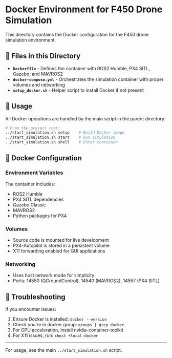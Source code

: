 # Docker Environment for F450 Drone Simulation

This directory contains the Docker configuration for the F450 drone simulation environment.

## 📁 Files in this Directory

- **`Dockerfile`** - Defines the container with ROS2 Humble, PX4 SITL, Gazebo, and MAVROS2
- **`docker-compose.yml`** - Orchestrates the simulation container with proper volumes and networking
- **`setup_docker.sh`** - Helper script to install Docker if not present

## 🚀 Usage

All Docker operations are handled by the main script in the parent directory:

```bash
# From the project root:
../start_simulation.sh setup    # Build Docker image
../start_simulation.sh start    # Run simulation
../start_simulation.sh shell    # Enter container
```

## 🐳 Docker Configuration

### Environment Variables
The container includes:
- ROS2 Humble
- PX4 SITL dependencies  
- Gazebo Classic
- MAVROS2
- Python packages for PX4

### Volumes
- Source code is mounted for live development
- PX4-Autopilot is stored in a persistent volume
- X11 forwarding enabled for GUI applications

### Networking
- Uses host network mode for simplicity
- Ports: 14550 (QGroundControl), 14540 (MAVROS2), 14557 (PX4 SITL)

## 🔧 Troubleshooting

If you encounter issues:
1. Ensure Docker is installed: `docker --version`
2. Check you're in docker group: `groups | grep docker`
3. For GPU acceleration, install nvidia-container-toolkit
4. For X11 issues, run: `xhost +local:docker`

---

For usage, see the main `../start_simulation.sh` script.